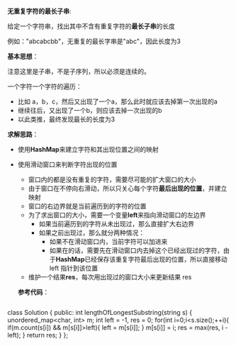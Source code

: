 **无重复字符的最长子串**:

给定一个字符串，找出其中不含有重复字符的**最长子串**的长度

例如："abcabcbb"，无重复的最长字串是"abc"，因此长度为3

**基本思想**：

注意这里是子串，不是子序列，所以必须是连续的。

一个字符一个字符的遍历：

* 比如 a，b，c，然后又出现了一个a，那么此时就应该去掉第一次出现的a
* 继续往后，又出现了一个b，则应该去掉一次出现的b
* 以此类推，最终发现最长的长度为3

**求解思路**：

* 使用**HashMap**来建立字符和其出现位置之间的映射
* 使用滑动窗口来判断字符出现的位置
  * 窗口内的都是没有重复的字符，需要尽可能的扩大窗口的大小
  * 由于窗口在不停向右滑动，所以只关心每个字符**最后出现的位置**，并建立映射
  * 窗口的右边界就是当前遍历到的字符的位置
  * 为了求出窗口的大小，需要一个变量**left**来指向滑动窗口的左边界
    * 如果当前遍历到的字符从未出现过，那么直接扩大右边界
    * 如果之前出现过，那么就分两种情况：
      * 如果不在滑动窗口内，当前字符可以加进来
      * 如果在的话，需要先在滑动窗口内去掉这个已经出现过的字符，由于**HashMap**已经保存该重复字符最后出现的位置，所以直接移动 left 指针到该位置
  * 维护一个结果**res**，每次用出现过的窗口大小来更新结果 res
  
  **参考代码**：
  
  ```c++
class Solution {
public:
  int lengthOfLongestSubstring(string s) {
    unordered_map<char, int> m;
    int left = -1, res = 0;
    for(int i=0;i<s.size();++i){
      if(m.count(s[i]) && m[s[i]]>left){
        left = m[s[i]];
      }
      m[s[i]] = i;
      res = max(res, i - left);
    }
    return res;
  }
};
  ```
